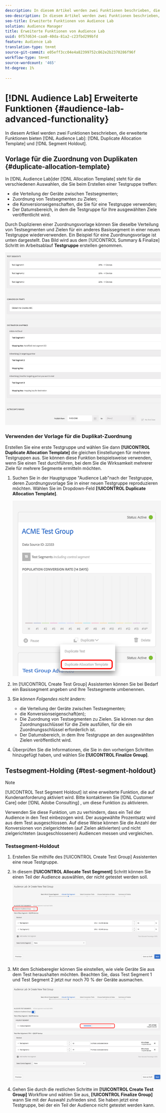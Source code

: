 ```yaml
---
description: In diesem Artikel werden zwei Funktionen beschrieben, die erweiterte Funktionen für die Audience Lab-Duplikat-Zuordnungsvorlage und den Segmentausfall bereitstellen.
seo-description: In diesem Artikel werden zwei Funktionen beschrieben, die erweiterte Funktionen für die Audience Lab-Duplikat-Zuordnungsvorlage und den Segmentausfall bereitstellen.
seo-title: Erweiterte Funktionen von Audience Lab
solution: Audience Manager
title: Erweiterte Funktionen von Audience Lab
uuid: 0f57d634-caa0-40da-81a2-c23fbd299bfd
feature: Audience Lab
translation-type: tm+mt
source-git-commit: e05eff3cc04e4a82399752c862e2b2370286f96f
workflow-type: tm+mt
source-wordcount: '465'
ht-degree: 1%

---
```



# [!DNL Audience Lab] Erweiterte Funktionen {#audience-lab-advanced-functionality}

In diesem Artikel werden zwei Funktionen beschrieben, die erweiterte Funktionen bieten [!DNL Audience Lab]: [!DNL Duplicate Allocation Template] und [!DNL Segment Holdout].

## Vorlage für die Zuordnung von Duplikaten {#duplicate-allocation-template}

<!-- 
<p>The <b>Allocation Template</b> represents how you split a test group into test segments and the way the test segments are mapped to destinations. </p>
 -->

In [!DNL Audience Lab]der [!DNL Allocation Template] steht für die verschiedenen Auswahlen, die Sie beim Erstellen einer Testgruppe treffen:

* die Verteilung der Geräte zwischen Testsegmenten;
* Zuordnung von Testsegmenten zu Zielen;
* die Konversionseigenschaften, die Sie für eine Testgruppe verwenden;
* Der Datumsbereich, in dem die Testgruppe für Ihre ausgewählten Ziele veröffentlicht wird.

Durch Duplizieren einer Zuordnungsvorlage können Sie dieselbe Verteilung von Testsegmenten und Zielen für ein anderes Basissegment in einer neuen Testgruppe wiederverwenden. Ein Beispiel für eine Zuordnungsvorlage ist unten dargestellt. Das Bild wird aus dem [!UICONTROL Summary & Finalize] Schritt im Arbeitsablauf **Testgruppe** erstellen genommen.

![](assets/allocation_template_3.png)

<!--
With the option to duplicate allocation templates, you can increase your productivity when running multivariate tests as part of multivariate campaigns.
-->

### Verwenden der Vorlage für die Duplikat-Zuordnung

Erstellen Sie eine erste Testgruppe und wählen Sie dann **[!UICONTROL Duplicate Allocation Template]** die gleichen Einstellungen für mehrere Testgruppen aus. Sie können diese Funktion beispielsweise verwenden, wenn Sie einen Test durchführen, bei dem Sie die Wirksamkeit mehrerer Ziele für mehrere Segmente ermitteln möchten.

1. Suchen Sie in der Hauptgruppe &quot;Audience Lab&quot;nach der Testgruppe, deren Zuordnungsvorlage Sie in einer neuen Testgruppe reproduzieren möchten. Wählen Sie im Dropdown-Feld **[!UICONTROL Duplicate Allocation Template]**.

   ![](assets/duplicate-allocation-template.png)

2. Im [!UICONTROL Create Test Group] Assistenten können Sie bei Bedarf ein Basissegment angeben und Ihre Testsegmente umbenennen.
3. Sie *können Folgendes nicht* ändern:

   * die Verteilung der Geräte zwischen Testsegmenten;
   * die Konversionseigenschaft(en);
   * Die Zuordnung von Testsegmenten zu Zielen. Sie können nur den Zuordnungsschlüssel für die Ziele ausfüllen, für die ein Zuordnungsschlüssel erforderlich ist.
   * Der Datumsbereich, in dem Ihre Testgruppe an den ausgewählten Zielen veröffentlicht wird.

4. Überprüfen Sie die Informationen, die Sie in den vorherigen Schritten hinzugefügt haben, und wählen Sie **[!UICONTROL Finalize Group]**.

## Testsegment-Holding {#test-segment-holdout}

>[!NOTE]
>
>[!UICONTROL Test Segment Holdout] ist eine erweiterte Funktion, die auf Kundenanforderung aktiviert wird. Bitte kontaktieren Sie [!DNL Customer Care] oder [!DNL Adobe Consulting] , um diese Funktion zu aktivieren.

Verwenden Sie diese Funktion, um zu verhindern, dass ein Teil der Audience in den Test einbezogen wird. Der ausgewählte Prozentsatz wird aus dem Test ausgeschlossen. Auf diese Weise können Sie die Anzahl der Konversionen von zielgerichteten (auf Zielen aktivierten) und nicht zielgerichteten (ausgeschlossenen) Audiencen messen und vergleichen.

<!--
<p>Note that this option is different to the control segment because it subtracts the percentage ................. You can withhold an audience group and still use a control segment. </p>
-->

### Testsegment-Holdout

1. Erstellen Sie mithilfe des [!UICONTROL Create Test Group] Assistenten eine neue Testgruppe.
1. In diesem **[!UICONTROL Allocate Test Segment]** Schritt können Sie einen Teil der Audience auswählen, der nicht getestet werden soll.

   ![Liste](assets/test-segment-holdout.png)

1. Mit dem Schieberegler können Sie einstellen, wie viele Geräte Sie aus dem Test heraushalten möchten. Beachten Sie, dass Test Segment 1 und Test Segment 2 jetzt nur noch 70 % der Geräte ausmachen.

   ![](assets/test-segment-holdout-selected.png)

1. Gehen Sie durch die restlichen Schritte im **[!UICONTROL Create Test Group]** Workflow und wählen Sie aus, **[!UICONTROL Finalize Group]** wann Sie mit der Auswahl zufrieden sind. Sie haben jetzt eine Testgruppe, bei der ein Teil der Audience nicht getestet werden kann.
